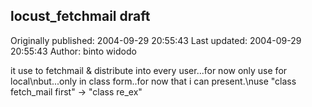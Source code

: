 ## locust_fetchmail draft 
Originally published: 2004-09-29 20:55:43 
Last updated: 2004-09-29 20:55:43 
Author: binto widodo 
 
it use to fetchmail & distribute into every user...for now only use for local\nbut...only in class form..for now that i can present.\nuse "class fetch_mail first" -> "class re_ex"